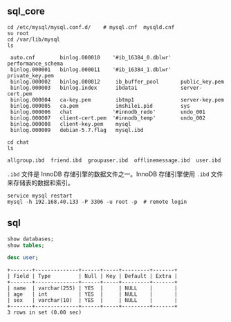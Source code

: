 ## sql_core





```shell
cd /etc/mysql/mysql.conf.d/    # mysql.cnf  mysqld.cnf
su root
cd /var/lib/mysql
ls
```

```
 auto.cnf        binlog.000010    '#ib_16384_0.dblwr'   performance_schema
 binlog.000001   binlog.000011    '#ib_16384_1.dblwr'   private_key.pem
 binlog.000002   binlog.000012     ib_buffer_pool       public_key.pem
 binlog.000003   binlog.index      ibdata1              server-cert.pem
 binlog.000004   ca-key.pem        ibtmp1               server-key.pem
 binlog.000005   ca.pem            imshilei.pid         sys
 binlog.000006   chat             '#innodb_redo'        undo_001
 binlog.000007   client-cert.pem  '#innodb_temp'        undo_002
 binlog.000008   client-key.pem    mysql
 binlog.000009   debian-5.7.flag   mysql.ibd

```

```shell
cd chat
ls
```

```
allgroup.ibd  friend.ibd  groupuser.ibd  offlinemessage.ibd  user.ibd
```

`.ibd` 文件是 InnoDB 存储引擎的数据文件之一。InnoDB 存储引擎使用 `.ibd` 文件来存储表的数据和索引。





```shell
service mysql restart
mysql -h 192.168.40.133 -P 3306 -u root -p  # remote login
```



























## sql







```sql
show databases;
show tables;
```



```sql
desc user;
```

```
+-------+--------------+------+-----+---------+-------+
| Field | Type         | Null | Key | Default | Extra |
+-------+--------------+------+-----+---------+-------+
| name  | varchar(255) | YES  |     | NULL    |       |
| age   | int          | YES  |     | NULL    |       |
| sex   | varchar(10)  | YES  |     | NULL    |       |
+-------+--------------+------+-----+---------+-------+
3 rows in set (0.00 sec)
```































































